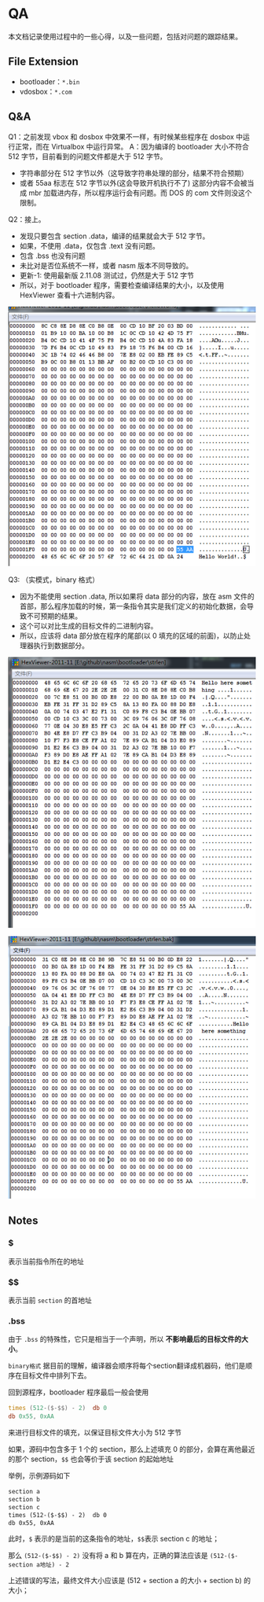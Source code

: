 QA
=====

本文档记录使用过程中的一些心得，以及一些问题，包括对问题的跟踪结果。

## File Extension
- bootloader：`*.bin`
- vdosbox：`*.com`

## Q&A
Q1：之前发现 vbox 和 dosbox 中效果不一样，有时候某些程序在 dosbox 中运行正常，而在 Virtualbox 中运行异常。
A：因为编译的 bootloader 大小不符合 512 字节，目前看到的问题文件都是大于 512 字节。
- 字符串部分在 512 字节以外（这导致字符串处理的部分，结果不符合预期）
- 或者 55aa 标志在 512 字节以外(这会导致开机执行不了)
这部分内容不会被当成 mbr 加载进内存，所以程序运行会有问题。而 DOS 的 com 文件则没这个限制。

Q2：接上。
- 发现只要包含 section .data，编译的结果就会大于 512 字节。
- 如果，不使用 .data，仅包含 .text 没有问题。
- 包含 .bss 也没有问题
- 未比对是否位系统不一样，或者 nasm 版本不同导致的。
- 更新-1: 使用最新版 2.11.08 测试过，仍然是大于 512 字节
- 所以，对于 bootloader 程序，需要检查编译结果的大小，以及使用 HexViewer 查看十六进制内容。

![超过大小限制](超过大小限制.png)

Q3: （实模式，binary 格式）
- 因为不能使用 section .data, 所以如果将 data 部分的内容，放在 asm 文件的首部，那么程序加载的时候，第一条指令其实是我们定义的初始化数据，会导致不可预期的结果。
- 这个可以对比生成的目标文件的二进制内容。
- 所以，应该将 data 部分放在程序的尾部(以 0 填充的区域的前面)，以防止处理器执行到数据部分。

![数据在错误的位置](数据在错误的位置.png)

![数据在正确的位置](数据在正确的位置.png)

## Notes
### $
表示当前指令所在的地址

### $$
表示当前 `section` 的首地址

### .bss
由于 `.bss` 的特殊性，它只是相当于一个声明，所以 **不影响最后的目标文件的大小**。

`binary格式`
据目前的理解，编译器会顺序将每个section翻译成机器码，他们是顺序在目标文件中排列下去。

回到源程序，bootloader 程序最后一般会使用

``` asm
times (512-($-$$) - 2)	db 0
db 0x55, 0xAA
```

来进行目标文件的填充，以保证目标文件大小为 512 字节

如果，源码中包含多于 1 个的 section，那么上述填充 0 的部分，会算在离他最近的那个 section，`$$` 也会等价于该 section 的起始地址

举例，示例源码如下

```
section a
section b
section c
times (512-($-$$) - 2)	db 0
db 0x55, 0xAA
```

此时，`$` 表示的是当前的这条指令的地址，`$$`表示 section c 的地址；

那么 `(512-($-$$) - 2)` 没有将 a 和 b 算在内，正确的算法应该是
`(512-($-section a地址) - 2`

上述错误的写法，最终文件大小应该是 (512 + section a 的大小 + section b) 的大小；